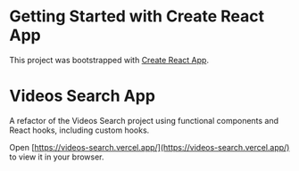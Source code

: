 # Getting Started with Create React App

This project was bootstrapped with [Create React App](https://github.com/facebook/create-react-app).

# Videos Search App
A refactor of the Videos Search project using functional components and React hooks, including custom hooks.

Open [https://videos-search.vercel.app/](https://videos-search.vercel.app/) to view it in your browser.



